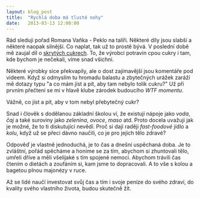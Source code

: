 ```yaml
---
layout: blog_post
title:  "Rychlá doba má tlusté nohy"
date:   2013-03-13 12:00:00
---
```

Rád sleduji pořad Romana Vaňka - Peklo na talíři. Některé díly jsou slabší a některé naopak silnější. Co naplat, tak už to prostě bývá. V poslední době mě zaujal díl o <a href="http://www.stream.cz/peklonataliri/798224-peklo-na-taliri-skryte-cukry" title="Peklo na talíři - skryté cukry">skrytých cukrech</a>. To, že výrobci potravin cpou cukry i tam, kde bychom je nečekali, víme snad všichni.

Některé výrobky sice překvapily, ale o dost zajímavější jsou komentáře pod videem. Když si odmyslím tu hromadu balastu a zbytečných urážek zaráží mě dotazy typu "a co mám jíst a pít, aby tam nebylo tolik cukru?" Už při prvním přečtení se mi v hlavě klube zárodek budoucího *WTF momentu*.

Vážně, co jíst a pít, aby v tom nebyl přebytečný cukr?

Snad i člověk s dodělanou základní školou ví, že existují nápoje jako *voda*, *čaj* a také suroviny jako *zelenina*, *ovoce*, *maso* atd. Proto docela uvažuji jak je možné, že to ti diskutující nevědí. Proč si dají raději *fast-foodové* jídlo a *kolu*, když už se přeci dávno naučili, co je pro jejich tělo zdravé?

Odpověď je vlastně jednoduchá, je to čas a dnešní uspěchaná doba. Je to zvláštní, pořád spěcháme a honíme se za tím, abychom si zhuntovali tělo, umřeli dříve a měli všelijaké s tím spojené nemoci. Abychom trávili čas čtením o dietách a zoufáním si, kam jsme to dopracovali. A to vše s kolou a bagetou plnou majonézy v ruce.

Až se lidé naučí investovat svůj čas a tím i svoje peníze do svého zdraví, do kvality svého vlastního života, budou skutečně žít.